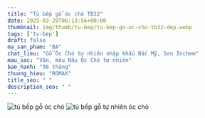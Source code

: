 ```yaml
---
title: "Tủ bếp gỗ óc chó TB32"
date: 2025-03-28T06:13:56+00:00
thumbnail: img/thumb/tu-bep/tu-bep-go-oc-cho-tb32-dep.webp
tags: ['tu-bep']
draft: false
ma_san_pham: "BA"
chat_lieu: "Gỗ Óc Chó tự nhiên nhập khẩu Bắc Mỹ, Sơn Inchem"
mau_sac: "Vân, màu Nâu Óc Chó tự nhiên"
bao_hanh: "36 tháng"
thuong_hieu: "ROMAX"
title_seo: " "
description_seo: " "
---
```

![tủ bếp gỗ óc chó](/img/tu-bep/tb32/tu-bep-go-oc-cho-tb32-1.webp)
![tủ bếp gỗ tự nhiên óc chó](/img/tu-bep/tb32/tu-bep-go-oc-cho-tb32-2.webp)